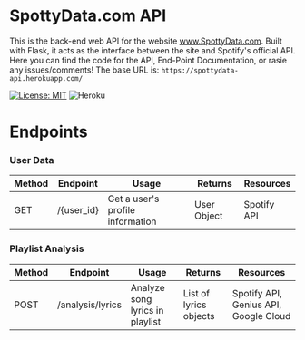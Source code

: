 # SpottyData.com API

This is the back-end web API for the website www.SpottyData.com. Built with Flask, it acts as the interface between the site and Spotify's official API. Here you can find the code for the API, End-Point Documentation, or rasie any issues/comments! The base URL is: `https://spottydata-api.herokuapp.com/`

[![License: MIT](https://img.shields.io/badge/License-MIT-yellow.svg)](https://opensource.org/licenses/MIT)
![Heroku](https://heroku-badge.herokuapp.com/?app=spottydata-api)
# Endpoints
### User Data

| Method | Endpoint                              | Usage                              | Returns                                 | Resources   |
|--------|---------------------------------------|------------------------------------|-----------------------------------------|-------------|
| GET    | /{user_id}                         | Get a user's profile information   | User Object                             | Spotify API |

### Playlist Analysis
| Method | Endpoint                     | Usage                                       | Returns                                        | Resources                             |
|--------|------------------------------|---------------------------------------------|------------------------------------------------|---------------------------------------|
| POST   | /analysis/lyrics          | Analyze song lyrics in playlist             | List of lyrics objects                                | Spotify API, Genius API, Google Cloud |


   
